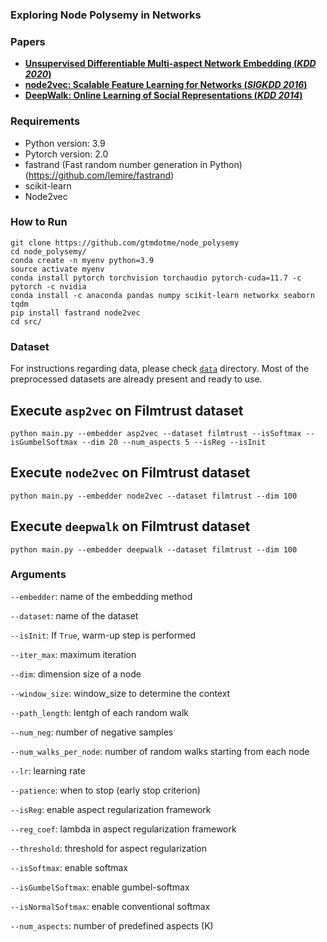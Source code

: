 ### Exploring Node Polysemy in Networks


### Papers
- [ **Unsupervised Differentiable Multi-aspect Network Embedding (*KDD 2020*)** ](https://arxiv.org/abs/2006.04239)
- [ **node2vec: Scalable Feature Learning for Networks (*SIGKDD 2016*)**](https://arxiv.org/pdf/1607.00653.pdf)
- [ **DeepWalk: Online Learning of Social Representations (*KDD 2014*)**](https://arxiv.org/pdf/1403.6652.pdf)

### Requirements
- Python version: 3.9
- Pytorch version: 2.0
- fastrand (Fast random number generation in Python) (https://github.com/lemire/fastrand)
- scikit-learn
- Node2vec

### How to Run
````
git clone https://github.com/gtmdotme/node_polysemy
cd node_polysemy/
conda create -n myenv python=3.9
source activate myenv
conda install pytorch torchvision torchaudio pytorch-cuda=11.7 -c pytorch -c nvidia
conda install -c anaconda pandas numpy scikit-learn networkx seaborn tqdm
pip install fastrand node2vec
cd src/
````

### Dataset
For instructions regarding data, please check [````data````](./data) directory. Most of the preprocessed datasets are already present and ready to use.

## Execute `asp2vec` on Filmtrust dataset
````
python main.py --embedder asp2vec --dataset filmtrust --isSoftmax --isGumbelSoftmax --dim 20 --num_aspects 5 --isReg --isInit
````

## Execute `node2vec` on Filmtrust dataset
````
python main.py --embedder node2vec --dataset filmtrust --dim 100
````

## Execute `deepwalk` on Filmtrust dataset
````
python main.py --embedder deepwalk --dataset filmtrust --dim 100
````


### Arguments
````--embedder````: name of the embedding method

````--dataset````: name of the dataset

````--isInit````: If ````True````, warm-up step is performed

````--iter_max````: maximum iteration

````--dim````: dimension size of a node

````--window_size````: window_size to determine the context

````--path_length````: lentgh of each random walk

````--num_neg````: number of negative samples

````--num_walks_per_node````: number of random walks starting from each node

````--lr````: learning rate

````--patience````: when to stop (early stop criterion)

````--isReg````: enable aspect regularization framework

````--reg_coef````: lambda in aspect regularization framework

````--threshold````: threshold for aspect regularization

````--isSoftmax````: enable softmax

````--isGumbelSoftmax````: enable gumbel-softmax

````--isNormalSoftmax````: enable conventional softmax

````--num_aspects````: number of predefined aspects (K)